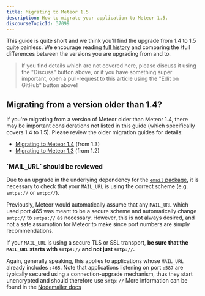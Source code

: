 ```yaml
---
title: Migrating to Meteor 1.5
description: How to migrate your application to Meteor 1.5.
discourseTopicId: 37099
---
```


This guide is quite short and we think you'll find the upgrade from 1.4 to 1.5 quite painless.  We encourage reading [full history](http://docs.meteor.com/changelog.html) and comparing the \full differences between the versions you are upgrading from and to.

> If you find details which are not covered here, please discuss it using the "Discuss" button above, or if you have something super important, open a pull-request to this article using the "Edit on GitHub" button above!

<h2 id="older-versions">Migrating from a version older than 1.4?</h2>

If you're migrating from a version of Meteor older than Meteor 1.4, there may be important considerations not listed in this guide (which specifically covers 1.4 to 1.5).  Please review the older migration guides for details:

* [Migrating to Meteor 1.4](1.4-migration.html) (from 1.3)
* [Migrating to Meteor 1.3](1.3-migration.html) (from 1.2)

<h3 id="mail-url">`MAIL_URL` should be reviewed</h3>

Due to an upgrade in the underlying dependency for the [`email` package](http://docs.meteor.com/api/email.html), it is necessary to check that your `MAIL_URL` is using the correct scheme (e.g. `smtps://` or `smtp://`).

Previously, Meteor would automatically assume that any `MAIL_URL` which used port 465 was meant to be a secure scheme and automatically change `smtp://` to `smtps://` as necessary.  However, this is not always desired, and
not a safe assumption for Meteor to make since port numbers are simply recommendations.

If your `MAIL_URL` is using a secure TLS or SSL transport, **be sure that the `MAIL_URL` starts with `smtps://` and not just `smtp://`.**

Again, generally speaking, this applies to applications whose `MAIL_URL` already includes `:465`.
Note that applications listening on port `:587` are typically secured using a connection-upgrade mechanism, thus they start unencrypted and should therefore use `smtp://`
More information can be found in the [Nodemailer docs](https://nodemailer.com/smtp/)
